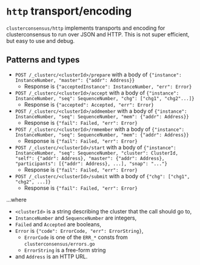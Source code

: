 # `http` transport/encoding

`clusterconsensus/http` implements transports and encoding for clusterconsensus to run over JSON and HTTP. This
is not super efficient, but easy to use and debug.

## Patterns and types

* `POST /_clusterc/<clusterId>/prepare` with a body of `{"instance": InstanceNumber, "master": {"addr": Address}}`
    * Response is `{"acceptedInstance": InstanceNumber, "err": Error}`
* `POST /_clusterc/<clusterId>/accept` with a body of `{"instance": InstanceNumber, "seq": SequenceNumber, "chg": ["chg1", "chg2"...]}`
    * Response is `{"accepted": Accepted, "err": Error}`
* `POST /_clusterc/<clusterId>/addmember` with a body of `{"instance": InstanceNumber, "seq": SequenceNumber, "mem": {"addr": Address}}`
    * Response is `{"fail": Failed, "err": Error}`
* `POST /_clusterc/<clusterId>/rmmember` with a body of `{"instance": InstanceNumber, "seq": SequenceNumber, "mem": {"addr": Address}}`
    * Response is `{"fail": Failed, "err": Error}`
* `POST /_clusterc/<clusterId>/start` with a body of `{"instance": InstanceNumber, "seq": SequenceNumber, "cluster": ClusterId,
   "self": {"addr": Address}, "master": {"addr": Address}, "participants": [{"addr": Address}, ...], "snap": "..."}`
    * Response is `{"fail": Failed, "err": Error}`
* `POST /_clusterc/<clusterId>/submit` with a body of `{"chg": ["chg1", "chg2", ...]}`
    * Response is `{"fail": Failed, "err": Error}`

...where

* `<clusterId>` is a string describing the cluster that the call should go to,
* `InstanceNumber` and `SequenceNumber` are integers,
* `Failed` and `Accepted` are booleans,
* `Error` is `{"code": ErrorCode, "err": ErrorString}`, 
    * `ErrorCode` is one of the `ERR_*` consts from `clusterconsensus/errors.go`
    * `ErrorString` is a free-form string
* and `Address` is an HTTP URL.


